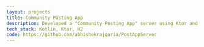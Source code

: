 ```yaml
---
layout: projects
title: Community Posting App
description: Developed a "Community Posting App" server using Ktor and an H2 in-memory database via the Exposed library. Supported routes for retrieving, creating, and deleting posts by ID, viewing posts since a timestamp, and fetching all posts. Used a phased approach with initial HashMap-based routing, later integrating persistent storage. Manually tested HTTP requests to ensure functionality.
tech_stack: Kotlin, Ktor, H2
code: https://github.com/abhishekrajgaria/PostAppServer
---
```


